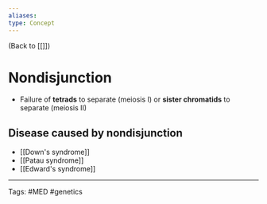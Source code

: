 ```yaml
---
aliases: 
type: Concept
---
```


(Back to [[]])

# Nondisjunction

- Failure of **tetrads** to separate (meiosis I) or **sister chromatids** to separate (meiosis II)

## Disease caused by nondisjunction
- [[Down's syndrome]]
- [[Patau syndrome]]
- [[Edward's syndrome]]

---
Tags: #MED #genetics 